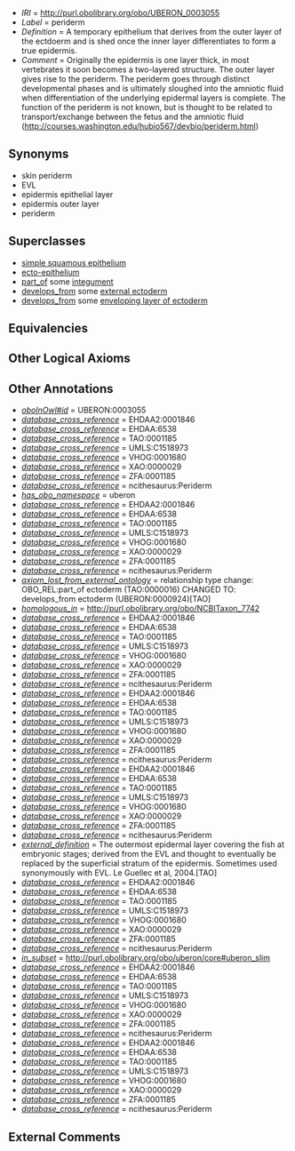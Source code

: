  * *IRI* = http://purl.obolibrary.org/obo/UBERON_0003055
 * *Label* = periderm
 * *Definition* = A temporary epithelium that derives from the outer layer of the ectdoerm and is shed once the inner layer differentiates to form a true epidermis.
 * *Comment* = Originally the epidermis is one layer thick, in most vertebrates it soon becomes a two-layered structure. The outer layer gives rise to the periderm. The periderm goes through distinct developmental phases and is ultimately sloughed into the amniotic fluid when differentiation of the underlying epidermal layers is complete. The function of the periderm is not known, but is thought to be related to transport/exchange between the fetus and the amniotic fluid (http://courses.washington.edu/hubio567/devbio/periderm.html)

## Synonyms

 * skin periderm
 * EVL
 * epidermis epithelial layer
 * epidermis outer layer
 * periderm

## Superclasses

 * [simple squamous epithelium](../../UBERON/87/UBERON_0000487.md)
 * [ecto-epithelium](../../UBERON/71/UBERON_0010371.md)
 * [part_of](../../BFO/50/BFO_0000050.md) some [integument](../../UBERON/99/UBERON_0002199.md)
 * [develops_from](../../RO/02/RO_0002202.md) some [external ectoderm](../../UBERON/76/UBERON_0000076.md)
 * [develops_from](../../RO/02/RO_0002202.md) some [enveloping layer of ectoderm](../../UBERON/83/UBERON_0007383.md)

## Equivalencies


## Other Logical Axioms


## Other Annotations

 * *[oboInOwl#id](../../id/oboInOwl#id.md)* = UBERON:0003055
 * *[database_cross_reference](../../ef/oboInOwl#hasDbXref.md)* = EHDAA2:0001846
 * *[database_cross_reference](../../ef/oboInOwl#hasDbXref.md)* = EHDAA:6538
 * *[database_cross_reference](../../ef/oboInOwl#hasDbXref.md)* = TAO:0001185
 * *[database_cross_reference](../../ef/oboInOwl#hasDbXref.md)* = UMLS:C1518973
 * *[database_cross_reference](../../ef/oboInOwl#hasDbXref.md)* = VHOG:0001680
 * *[database_cross_reference](../../ef/oboInOwl#hasDbXref.md)* = XAO:0000029
 * *[database_cross_reference](../../ef/oboInOwl#hasDbXref.md)* = ZFA:0001185
 * *[database_cross_reference](../../ef/oboInOwl#hasDbXref.md)* = ncithesaurus:Periderm
 * *[has_obo_namespace](../../ce/oboInOwl#hasOBONamespace.md)* = uberon
 * *[database_cross_reference](../../ef/oboInOwl#hasDbXref.md)* = EHDAA2:0001846
 * *[database_cross_reference](../../ef/oboInOwl#hasDbXref.md)* = EHDAA:6538
 * *[database_cross_reference](../../ef/oboInOwl#hasDbXref.md)* = TAO:0001185
 * *[database_cross_reference](../../ef/oboInOwl#hasDbXref.md)* = UMLS:C1518973
 * *[database_cross_reference](../../ef/oboInOwl#hasDbXref.md)* = VHOG:0001680
 * *[database_cross_reference](../../ef/oboInOwl#hasDbXref.md)* = XAO:0000029
 * *[database_cross_reference](../../ef/oboInOwl#hasDbXref.md)* = ZFA:0001185
 * *[database_cross_reference](../../ef/oboInOwl#hasDbXref.md)* = ncithesaurus:Periderm
 * *[axiom_lost_from_external_ontology](../../UBPROP/02/UBPROP_0000002.md)* = relationship type change: OBO_REL:part_of ectoderm (TAO:0000016) CHANGED TO: develops_from ectoderm (UBERON:0000924)[TAO]
 * *[homologous_in](../../core#homologous/in/core#homologous_in.md)* = http://purl.obolibrary.org/obo/NCBITaxon_7742
 * *[database_cross_reference](../../ef/oboInOwl#hasDbXref.md)* = EHDAA2:0001846
 * *[database_cross_reference](../../ef/oboInOwl#hasDbXref.md)* = EHDAA:6538
 * *[database_cross_reference](../../ef/oboInOwl#hasDbXref.md)* = TAO:0001185
 * *[database_cross_reference](../../ef/oboInOwl#hasDbXref.md)* = UMLS:C1518973
 * *[database_cross_reference](../../ef/oboInOwl#hasDbXref.md)* = VHOG:0001680
 * *[database_cross_reference](../../ef/oboInOwl#hasDbXref.md)* = XAO:0000029
 * *[database_cross_reference](../../ef/oboInOwl#hasDbXref.md)* = ZFA:0001185
 * *[database_cross_reference](../../ef/oboInOwl#hasDbXref.md)* = ncithesaurus:Periderm
 * *[database_cross_reference](../../ef/oboInOwl#hasDbXref.md)* = EHDAA2:0001846
 * *[database_cross_reference](../../ef/oboInOwl#hasDbXref.md)* = EHDAA:6538
 * *[database_cross_reference](../../ef/oboInOwl#hasDbXref.md)* = TAO:0001185
 * *[database_cross_reference](../../ef/oboInOwl#hasDbXref.md)* = UMLS:C1518973
 * *[database_cross_reference](../../ef/oboInOwl#hasDbXref.md)* = VHOG:0001680
 * *[database_cross_reference](../../ef/oboInOwl#hasDbXref.md)* = XAO:0000029
 * *[database_cross_reference](../../ef/oboInOwl#hasDbXref.md)* = ZFA:0001185
 * *[database_cross_reference](../../ef/oboInOwl#hasDbXref.md)* = ncithesaurus:Periderm
 * *[database_cross_reference](../../ef/oboInOwl#hasDbXref.md)* = EHDAA2:0001846
 * *[database_cross_reference](../../ef/oboInOwl#hasDbXref.md)* = EHDAA:6538
 * *[database_cross_reference](../../ef/oboInOwl#hasDbXref.md)* = TAO:0001185
 * *[database_cross_reference](../../ef/oboInOwl#hasDbXref.md)* = UMLS:C1518973
 * *[database_cross_reference](../../ef/oboInOwl#hasDbXref.md)* = VHOG:0001680
 * *[database_cross_reference](../../ef/oboInOwl#hasDbXref.md)* = XAO:0000029
 * *[database_cross_reference](../../ef/oboInOwl#hasDbXref.md)* = ZFA:0001185
 * *[database_cross_reference](../../ef/oboInOwl#hasDbXref.md)* = ncithesaurus:Periderm
 * *[external_definition](../../UBPROP/01/UBPROP_0000001.md)* = The outermost epidermal layer covering the fish at embryonic stages; derived from the EVL and thought to eventually be replaced by the superficial stratum of the epidermis. Sometimes used synonymously with EVL. Le Guellec et al, 2004.[TAO]
 * *[database_cross_reference](../../ef/oboInOwl#hasDbXref.md)* = EHDAA2:0001846
 * *[database_cross_reference](../../ef/oboInOwl#hasDbXref.md)* = EHDAA:6538
 * *[database_cross_reference](../../ef/oboInOwl#hasDbXref.md)* = TAO:0001185
 * *[database_cross_reference](../../ef/oboInOwl#hasDbXref.md)* = UMLS:C1518973
 * *[database_cross_reference](../../ef/oboInOwl#hasDbXref.md)* = VHOG:0001680
 * *[database_cross_reference](../../ef/oboInOwl#hasDbXref.md)* = XAO:0000029
 * *[database_cross_reference](../../ef/oboInOwl#hasDbXref.md)* = ZFA:0001185
 * *[database_cross_reference](../../ef/oboInOwl#hasDbXref.md)* = ncithesaurus:Periderm
 * *[in_subset](../../et/oboInOwl#inSubset.md)* = http://purl.obolibrary.org/obo/uberon/core#uberon_slim
 * *[database_cross_reference](../../ef/oboInOwl#hasDbXref.md)* = EHDAA2:0001846
 * *[database_cross_reference](../../ef/oboInOwl#hasDbXref.md)* = EHDAA:6538
 * *[database_cross_reference](../../ef/oboInOwl#hasDbXref.md)* = TAO:0001185
 * *[database_cross_reference](../../ef/oboInOwl#hasDbXref.md)* = UMLS:C1518973
 * *[database_cross_reference](../../ef/oboInOwl#hasDbXref.md)* = VHOG:0001680
 * *[database_cross_reference](../../ef/oboInOwl#hasDbXref.md)* = XAO:0000029
 * *[database_cross_reference](../../ef/oboInOwl#hasDbXref.md)* = ZFA:0001185
 * *[database_cross_reference](../../ef/oboInOwl#hasDbXref.md)* = ncithesaurus:Periderm
 * *[database_cross_reference](../../ef/oboInOwl#hasDbXref.md)* = EHDAA2:0001846
 * *[database_cross_reference](../../ef/oboInOwl#hasDbXref.md)* = EHDAA:6538
 * *[database_cross_reference](../../ef/oboInOwl#hasDbXref.md)* = TAO:0001185
 * *[database_cross_reference](../../ef/oboInOwl#hasDbXref.md)* = UMLS:C1518973
 * *[database_cross_reference](../../ef/oboInOwl#hasDbXref.md)* = VHOG:0001680
 * *[database_cross_reference](../../ef/oboInOwl#hasDbXref.md)* = XAO:0000029
 * *[database_cross_reference](../../ef/oboInOwl#hasDbXref.md)* = ZFA:0001185
 * *[database_cross_reference](../../ef/oboInOwl#hasDbXref.md)* = ncithesaurus:Periderm

## External Comments

